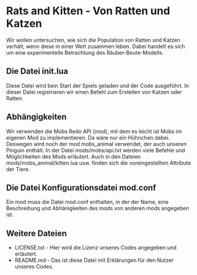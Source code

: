 # Rats and Kitten - Von Ratten und Katzen
Wir wollen untersuchen, wie sich die Population von Ratten und Katzen verhält, wenn diese in einer Welt zusammen leben.
Dabei handelt es sich um eine experimentelle Betrachtung des Räuber-Beute-Modells.

## Die Datei init.lua
Diese Datei wird bein Start der Spiels geladen und der Code ausgeführt. In dieser Datei registrieren wir einen Befehl zum Erstellen von Katzen oder Ratten.

## Abhängigkeiten
Wir verwenden die Mobs Redo API (mod), mit dem es leicht ist Mobs im eigenen Mod zu implementieren. Da wäre nur ein Hühnchen dabei. Deswegen wird noch der mod mobs_animal verwendet, der auch unseren Pinguin enthält.
In der Datei mods/mobs/api.txt werden viele Befehle und Möglichkeiten des Mods erläutert. Auch in den Dateien mods/mobs_animal/kitten.lua usw. finden sich die voreingestellten Attribute der Tiere.

## Die Datei Konfigurationsdatei mod.conf
Ein mod muss die Datei mod.conf enthalten, in der der Name, eine Beschreibung und Abhänigkeiten des mods von anderen mods angegeben ist.

## Weitere Dateien
* LICENSE.txt - Hier wird die Lizenz unseres Codes angegeben und erläutert.
* README.md - Das ist diese Datei mit Erklärungen für den Nutzer unseres Codes.
